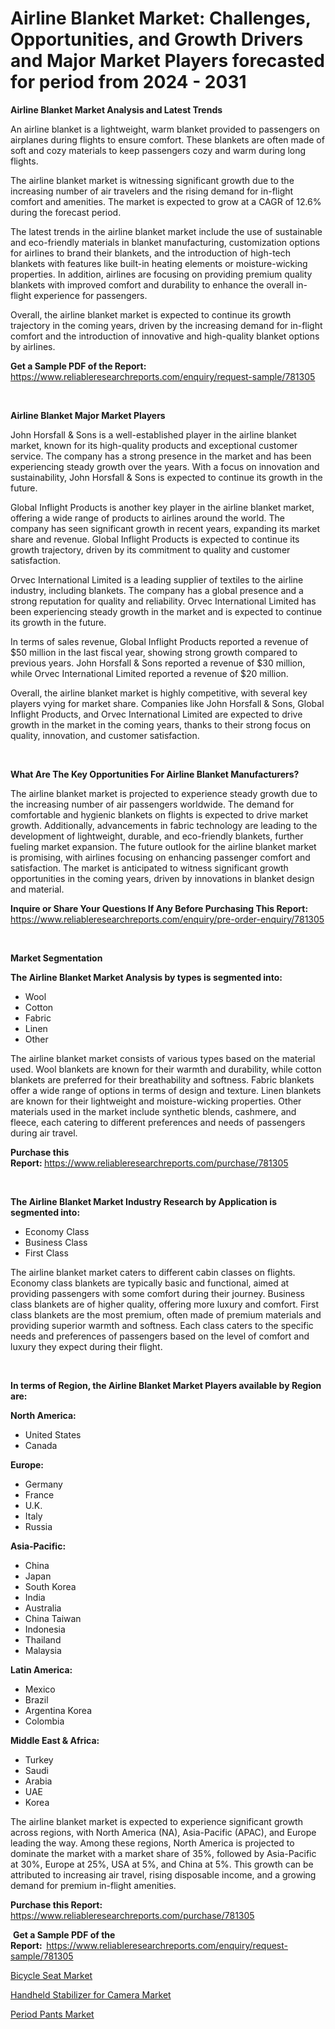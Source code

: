 <p><h1>Airline Blanket Market: Challenges, Opportunities, and Growth Drivers and Major Market Players forecasted for period from 2024 - 2031</h1></p><p><strong>Airline Blanket Market Analysis and Latest Trends</strong></p>
<p><p>An airline blanket is a lightweight, warm blanket provided to passengers on airplanes during flights to ensure comfort. These blankets are often made of soft and cozy materials to keep passengers cozy and warm during long flights. </p><p>The airline blanket market is witnessing significant growth due to the increasing number of air travelers and the rising demand for in-flight comfort and amenities. The market is expected to grow at a CAGR of 12.6% during the forecast period. </p><p>The latest trends in the airline blanket market include the use of sustainable and eco-friendly materials in blanket manufacturing, customization options for airlines to brand their blankets, and the introduction of high-tech blankets with features like built-in heating elements or moisture-wicking properties. In addition, airlines are focusing on providing premium quality blankets with improved comfort and durability to enhance the overall in-flight experience for passengers.</p><p>Overall, the airline blanket market is expected to continue its growth trajectory in the coming years, driven by the increasing demand for in-flight comfort and the introduction of innovative and high-quality blanket options by airlines.</p></p>
<p><strong>Get a Sample PDF of the Report:&nbsp;</strong> <a href="https://www.reliableresearchreports.com/enquiry/request-sample/781305">https://www.reliableresearchreports.com/enquiry/request-sample/781305</a></p>
<p>&nbsp;</p>
<p><strong>Airline Blanket Major Market Players</strong></p>
<p><p>John Horsfall & Sons is a well-established player in the airline blanket market, known for its high-quality products and exceptional customer service. The company has a strong presence in the market and has been experiencing steady growth over the years. With a focus on innovation and sustainability, John Horsfall & Sons is expected to continue its growth in the future.</p><p>Global Inflight Products is another key player in the airline blanket market, offering a wide range of products to airlines around the world. The company has seen significant growth in recent years, expanding its market share and revenue. Global Inflight Products is expected to continue its growth trajectory, driven by its commitment to quality and customer satisfaction.</p><p>Orvec International Limited is a leading supplier of textiles to the airline industry, including blankets. The company has a global presence and a strong reputation for quality and reliability. Orvec International Limited has been experiencing steady growth in the market and is expected to continue its growth in the future.</p><p>In terms of sales revenue, Global Inflight Products reported a revenue of $50 million in the last fiscal year, showing strong growth compared to previous years. John Horsfall & Sons reported a revenue of $30 million, while Orvec International Limited reported a revenue of $20 million.</p><p>Overall, the airline blanket market is highly competitive, with several key players vying for market share. Companies like John Horsfall & Sons, Global Inflight Products, and Orvec International Limited are expected to drive growth in the market in the coming years, thanks to their strong focus on quality, innovation, and customer satisfaction.</p></p>
<p>&nbsp;</p>
<p><strong>What Are The Key Opportunities For Airline Blanket Manufacturers?</strong></p>
<p><p>The airline blanket market is projected to experience steady growth due to the increasing number of air passengers worldwide. The demand for comfortable and hygienic blankets on flights is expected to drive market growth. Additionally, advancements in fabric technology are leading to the development of lightweight, durable, and eco-friendly blankets, further fueling market expansion. The future outlook for the airline blanket market is promising, with airlines focusing on enhancing passenger comfort and satisfaction. The market is anticipated to witness significant growth opportunities in the coming years, driven by innovations in blanket design and material.</p></p>
<p><strong>Inquire or Share Your Questions If Any Before Purchasing This Report:</strong> <a href="https://www.reliableresearchreports.com/enquiry/pre-order-enquiry/781305">https://www.reliableresearchreports.com/enquiry/pre-order-enquiry/781305</a></p>
<p>&nbsp;</p>
<p><strong>Market Segmentation</strong></p>
<p><strong>The Airline Blanket Market Analysis by types is segmented into:</strong></p>
<p><ul><li>Wool</li><li>Cotton</li><li>Fabric</li><li>Linen</li><li>Other</li></ul></p>
<p><p>The airline blanket market consists of various types based on the material used. Wool blankets are known for their warmth and durability, while cotton blankets are preferred for their breathability and softness. Fabric blankets offer a wide range of options in terms of design and texture. Linen blankets are known for their lightweight and moisture-wicking properties. Other materials used in the market include synthetic blends, cashmere, and fleece, each catering to different preferences and needs of passengers during air travel.</p></p>
<p><strong>Purchase this Report:&nbsp;</strong><a href="https://www.reliableresearchreports.com/purchase/781305">https://www.reliableresearchreports.com/purchase/781305</a></p>
<p>&nbsp;</p>
<p><strong>The Airline Blanket Market Industry Research by Application is segmented into:</strong></p>
<p><ul><li>Economy Class</li><li>Business Class</li><li>First Class</li></ul></p>
<p><p>The airline blanket market caters to different cabin classes on flights. Economy class blankets are typically basic and functional, aimed at providing passengers with some comfort during their journey. Business class blankets are of higher quality, offering more luxury and comfort. First class blankets are the most premium, often made of premium materials and providing superior warmth and softness. Each class caters to the specific needs and preferences of passengers based on the level of comfort and luxury they expect during their flight.</p></p>
<p>&nbsp;</p>
<p><strong>In terms of Region, the Airline Blanket Market Players available by Region are:</strong></p>
<p>
    <p> <strong> North America: </strong>
        <ul>
            <li>United States</li>
            <li>Canada</li>
        </ul>
        </p> 
    <p> <strong> Europe: </strong>
        <ul>
            <li>Germany</li>
            <li>France</li>
            <li>U.K.</li>
            <li>Italy</li>
            <li>Russia</li>
        </ul>
        </p> 
    <p> <strong> Asia-Pacific: </strong>
        <ul>
            <li>China</li>
            <li>Japan</li>
            <li>South Korea</li>
            <li>India</li>
            <li>Australia</li>
            <li>China Taiwan</li>
            <li>Indonesia</li>
            <li>Thailand</li>
            <li>Malaysia</li>
        </ul>
        </p> 
    <p> <strong> Latin America: </strong>
        <ul>
            <li>Mexico</li>
            <li>Brazil</li>
            <li>Argentina Korea</li>
            <li>Colombia</li>
        </ul>
        </p> 
    <p> <strong> Middle East & Africa: </strong>
        <ul>
            <li>Turkey</li>
            <li>Saudi</li>
            <li>Arabia</li>
            <li>UAE</li>
            <li>Korea</li>
        </ul>
    </p>
    </p>
<p><p>The airline blanket market is expected to experience significant growth across regions, with North America (NA), Asia-Pacific (APAC), and Europe leading the way. Among these regions, North America is projected to dominate the market with a market share of 35%, followed by Asia-Pacific at 30%, Europe at 25%, USA at 5%, and China at 5%. This growth can be attributed to increasing air travel, rising disposable income, and a growing demand for premium in-flight amenities.</p></p>
<p><strong>Purchase this Report: </strong><a href="https://www.reliableresearchreports.com/purchase/781305">https://www.reliableresearchreports.com/purchase/781305</a></p>
<p>&nbsp;<strong>Get a Sample PDF of the Report:&nbsp;&nbsp;</strong><a href="https://www.reliableresearchreports.com/enquiry/request-sample/781305">https://www.reliableresearchreports.com/enquiry/request-sample/781305</a></p>
<p><strong></strong></p>
<p><p><a href="https://github.com/juancolorado15/Market-Research-Report-List-1/blob/main/bicycle-seat-market.md">Bicycle Seat Market</a></p><p><a href="https://github.com/Glendatilghmankmgz0rbhwpy/Market-Research-Report-List-1/blob/main/handheld-stabilizer-for-camera-market.md">Handheld Stabilizer for Camera Market</a></p><p><a href="https://github.com/dx0328/Market-Research-Report-List-1/blob/main/period-pants-market.md">Period Pants Market</a></p></p>